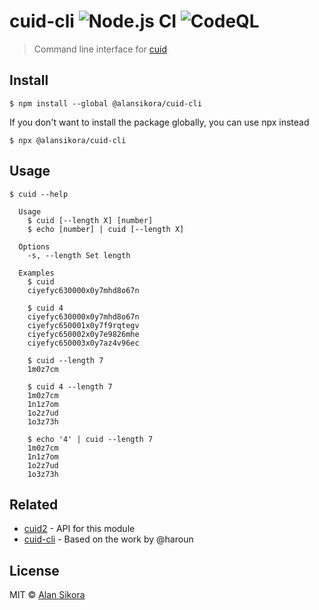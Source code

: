 # cuid-cli ![Node.js CI](https://github.com/alansikora/cuid-cli/workflows/Node.js%20CI/badge.svg) ![CodeQL](https://github.com/alansikora/cuid-cli/workflows/CodeQL/badge.svg)

> Command line interface for [cuid](https://github.com/ericelliott/cuid)


## Install

```
$ npm install --global @alansikora/cuid-cli
```

If you don't want to install the package globally, you can use npx instead

```
$ npx @alansikora/cuid-cli
```


## Usage

```
$ cuid --help

  Usage
    $ cuid [--length X] [number]
    $ echo [number] | cuid [--length X]

  Options
    -s, --length Set length

  Examples
    $ cuid
    ciyefyc630000x0y7mhd8o67n

    $ cuid 4
    ciyefyc630000x0y7mhd8o67n
    ciyefyc650001x0y7f9rqtegv
    ciyefyc650002x0y7e9826mhe
    ciyefyc650003x0y7az4v96ec

    $ cuid --length 7
    1m0z7cm

    $ cuid 4 --length 7
    1m0z7cm
    1n1z7om
    1o2z7ud
    1o3z73h

    $ echo '4' | cuid --length 7
    1m0z7cm
    1n1z7om
    1o2z7ud
    1o3z73h
```


## Related

*   [cuid2](https://github.com/paralleldrive/cuid2) - API for this module
*   [cuid-cli](https://github.com/haroun/cuid-cli) - Based on the work by @haroun


## License

MIT © [Alan Sikora](https://github.com/alansikora)
